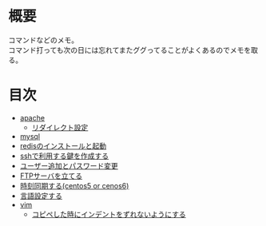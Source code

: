 # 概要
コマンドなどのメモ。  
コマンド打っても次の日には忘れてまたググってることがよくあるのでメモを取る。  

# 目次
* [apache](apache)
  * [リダイレクト設定](apache/redirect_settings.md)
* [mysql](mysql)
* [redisのインストールと起動](redis.md)
* [sshで利用する鍵を作成する](ssh-keygen.md)
* [ユーザー追加とパスワード変更](useradd.md)
* [FTPサーバを立てる](vsftp.md)
* [時刻同期する(centos5 or cenos6)](time_sync/ntp.md)
* [言語設定する](LANG.md)
* [vim](vim)
  * [コピペした時にインデントをずれないようにする](vim/copy_paste.md)
